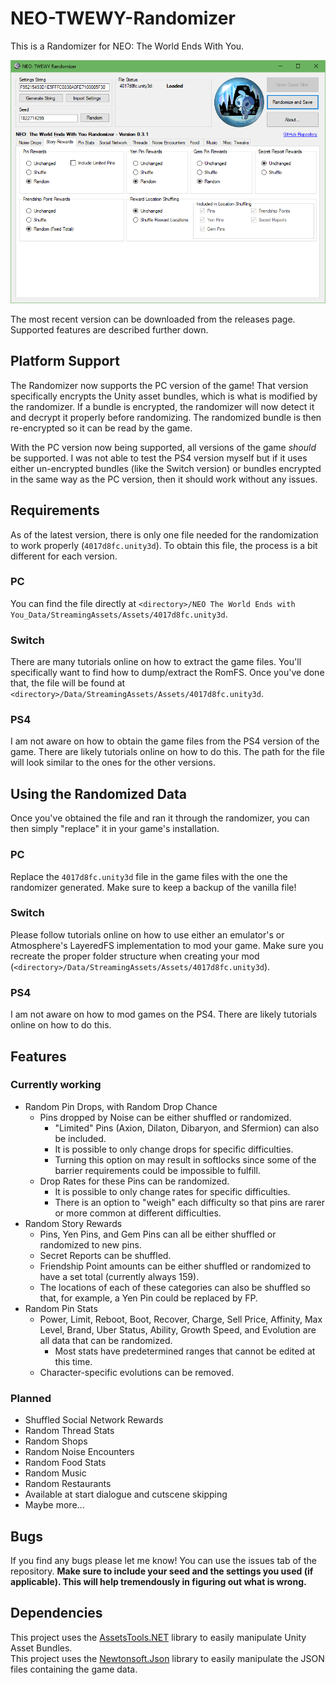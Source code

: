 # NEO-TWEWY-Randomizer
This is a Randomizer for NEO: The World Ends With You.

![Picture showing the application](Images/Randomizer_Img.png "The Randomizer")<br>

The most recent version can be downloaded from the releases page. Supported features are described further down.

## Platform Support
The Randomizer now supports the PC version of the game! That version specifically encrypts the Unity asset bundles, which is what is modified by the randomizer. If a bundle is encrypted, the randomizer will now detect it and decrypt it properly before randomizing. The randomized bundle is then re-encrypted so it can be read by the game.

With the PC version now being supported, all versions of the game _should_ be supported. I was not able to test the PS4 version myself but if it uses either un-encrypted bundles (like the Switch version) or bundles encrypted in the same way as the PC version, then it should work without any issues.

## Requirements
As of the latest version, there is only one file needed for the randomization to work properly (`4017d8fc.unity3d`).
To obtain this file, the process is a bit different for each version.

### PC
You can find the file directly at `<directory>/NEO The World Ends with You_Data/StreamingAssets/Assets/4017d8fc.unity3d`.

### Switch
There are many tutorials online on how to extract the game files. You'll specifically want to find how to dump/extract the RomFS. Once you've done that, the file will be found at `<directory>/Data/StreamingAssets/Assets/4017d8fc.unity3d`.

### PS4
I am not aware on how to obtain the game files from the PS4 version of the game. There are likely tutorials online on how to do this. The path for the file will look similar to the ones for the other versions.

## Using the Randomized Data
Once you've obtained the file and ran it through the randomizer, you can then simply "replace" it in your game's installation.

### PC
Replace the `4017d8fc.unity3d` file in the game files with the one the randomizer generated. Make sure to keep a backup of the vanilla file!

### Switch
Please follow tutorials online on how to use either an emulator's or Atmosphere's LayeredFS implementation to mod your game. Make sure you recreate the proper folder structure when creating your mod (`<directory>/Data/StreamingAssets/Assets/4017d8fc.unity3d`).

### PS4
I am not aware on how to mod games on the PS4. There are likely tutorials online on how to do this.

## Features

### Currently working
- Random Pin Drops, with Random Drop Chance
  - Pins dropped by Noise can be either shuffled or randomized.
    - "Limited" Pins (Axion, Dilaton, Dibaryon, and Sfermion) can also be included.
    - It is possible to only change drops for specific difficulties.
    - Turning this option on may result in softlocks since some of the barrier requirements could be impossible to fulfill.
  - Drop Rates for these Pins can be randomized.
    - It is possible to only change rates for specific difficulties.
    - There is an option to "weigh" each difficulty so that pins are rarer or more common at different difficulties.
- Random Story Rewards
  - Pins, Yen Pins, and Gem Pins can all be either shuffled or randomized to new pins.
  - Secret Reports can be shuffled.
  - Friendship Point amounts can be either shuffled or randomized to have a set total (currently always 159).
  - The locations of each of these categories can also be shuffled so that, for example, a Yen Pin could be replaced by FP.
- Random Pin Stats
  - Power, Limit, Reboot, Boot, Recover, Charge, Sell Price, Affinity, Max Level, Brand, Uber Status, Ability, Growth Speed, and Evolution are all data that can be randomized.
    - Most stats have predetermined ranges that cannot be edited at this time.
  - Character-specific evolutions can be removed.

### Planned
- Shuffled Social Network Rewards
- Random Thread Stats
- Random Shops
- Random Noise Encounters
- Random Food Stats
- Random Music
- Random Restaurants
- Available at start dialogue and cutscene skipping
- Maybe more...

## Bugs
If you find any bugs please let me know! You can use the issues tab of the repository. **Make sure to include your seed and the settings you used (if applicable). This will help tremendously in figuring out what is wrong.**

## Dependencies
This project uses the [AssetsTools.NET](https://github.com/nesrak1/AssetsTools.NET/) library to easily manipulate Unity Asset Bundles.<br>
This project uses the [Newtonsoft.Json](https://github.com/JamesNK/Newtonsoft.Json) library to easily manipulate the JSON files containing the game data.
